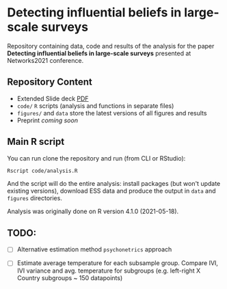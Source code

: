 # Detecting influential beliefs in large-scale surveys

Repository containing data, code and results of the analysis for the paper **Detecting influential beliefs in large-scale surveys** presented at Networks2021 conference.

## Repository Content

-   Extended Slide deck [PDF](/deck/deck.pdf)
-   `code/` `R` scripts (analysis and functions in separate files)
-   `figures/` and `data` store the latest versions of all figures and results
-   Preprint *coming soon*
  
## Main R script

You can run clone the repository and run (from CLI or RStudio):

```bash
Rscript code/analysis.R
```

And the script will do the entire analysis: install packages (but won't update existing versions), download ESS data and produce the output in `data` and `figures` directories.

Analysis was originally done on R version 4.1.0 (2021-05-18).


## TODO:

-   [ ] Alternative estimation method `psychonetrics` approach

-   [ ] Estimate average temperature for each subsample group. Compare IVI, IVI variance and avg. temperature for subgroups (e.g. left-right X Country subgroups \~ 150 datapoints)

